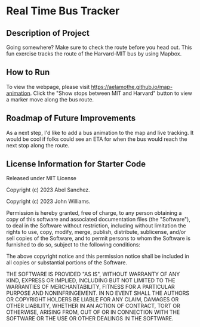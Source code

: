 # Real Time Bus Tracker
## Description of Project
Going somewhere? Make sure to check the route before you head out. This fun exercise tracks the route of the Harvard-MIT bus by using Mapbox.

## How to Run
To view the webpage, please visit https://aelamothe.github.io/map-animation. Click the "Show stops between MIT and  Harvard" button to view a marker move along the bus route.

## Roadmap of Future Improvements
As a next step, I'd like to add a bus animation to the map and live tracking. It would be cool if folks could see an ETA for when the bus would reach the next stop along the route.

## License Information for Starter Code
Released under MIT License

Copyright (c) 2023 Abel Sanchez.

Copyright (c) 2023 John Williams.

Permission is hereby granted, free of charge, to any person obtaining a copy of this software and associated documentation files (the "Software"), to deal in the Software without restriction, including without limitation the rights to use, copy, modify, merge, publish, distribute, sublicense, and/or sell copies of the Software, and to permit persons to whom the Software is furnished to do so, subject to the following conditions:

The above copyright notice and this permission notice shall be included in all copies or substantial portions of the Software.

THE SOFTWARE IS PROVIDED "AS IS", WITHOUT WARRANTY OF ANY KIND, EXPRESS OR IMPLIED, INCLUDING BUT NOT LIMITED TO THE WARRANTIES OF MERCHANTABILITY, FITNESS FOR A PARTICULAR PURPOSE AND NONINFRINGEMENT. IN NO EVENT SHALL THE AUTHORS OR COPYRIGHT HOLDERS BE LIABLE FOR ANY CLAIM, DAMAGES OR OTHER LIABILITY, WHETHER IN AN ACTION OF CONTRACT, TORT OR OTHERWISE, ARISING FROM, OUT OF OR IN CONNECTION WITH THE SOFTWARE OR THE USE OR OTHER DEALINGS IN THE SOFTWARE.
